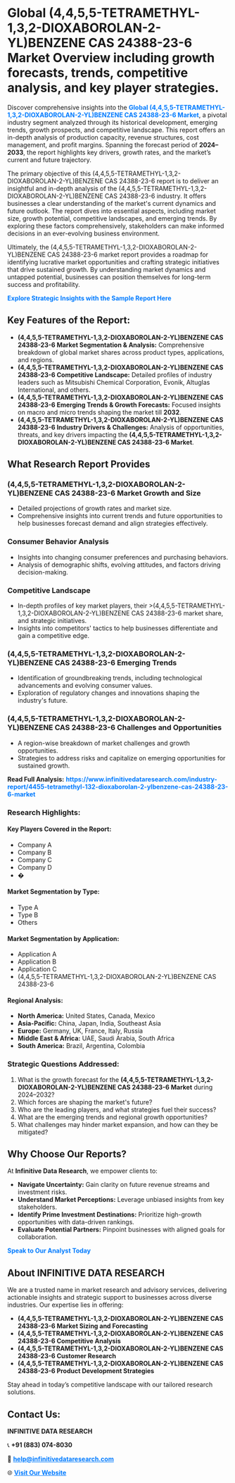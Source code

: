 <h1>Global (4,4,5,5-TETRAMETHYL-1,3,2-DIOXABOROLAN-2-YL)BENZENE CAS 24388-23-6 Market Overview including growth forecasts, trends, competitive analysis, and key player strategies.</h1>
<p>
Discover comprehensive insights into the 
<a href="https://www.infinitivedataresearch.com/industry-report/4455-tetramethyl-132-dioxaborolan-2-ylbenzene-cas-24388-23-6-market" rel="dofollow" style="color: #007BFF; text-decoration: none;"><strong>Global (4,4,5,5-TETRAMETHYL-1,3,2-DIOXABOROLAN-2-YL)BENZENE CAS 24388-23-6 Market</strong></a>, a pivotal industry segment analyzed through its historical development, emerging trends, growth prospects, and competitive landscape. This report offers an in-depth analysis of production capacity, revenue structures, cost management, and profit margins. Spanning the forecast period of <strong>2024–2033</strong>, the report highlights key drivers, growth rates, and the market’s current and future trajectory.
</p>
<p>
The primary objective of this (4,4,5,5-TETRAMETHYL-1,3,2-DIOXABOROLAN-2-YL)BENZENE CAS 24388-23-6 report is to deliver an insightful and in-depth analysis of the (4,4,5,5-TETRAMETHYL-1,3,2-DIOXABOROLAN-2-YL)BENZENE CAS 24388-23-6 industry. It offers businesses a clear understanding of the market's current dynamics and future outlook. The report dives into essential aspects, including market size, growth potential, competitive landscapes, and emerging trends. By exploring these factors comprehensively, stakeholders can make informed decisions in an ever-evolving business environment.
</p>
<p>
Ultimately, the (4,4,5,5-TETRAMETHYL-1,3,2-DIOXABOROLAN-2-YL)BENZENE CAS 24388-23-6 market report provides a roadmap for identifying lucrative market opportunities and crafting strategic initiatives that drive sustained growth. By understanding market dynamics and untapped potential, businesses can position themselves for long-term success and profitability.
</p>
<p>
<a href="https://www.infinitivedataresearch.com/request-sample/reportId=110685" style="color: #007BFF; text-decoration: none;"><strong>Explore Strategic Insights with the Sample Report Here</strong></a>
</p>

<h2>Key Features of the Report:</h2>
<ul>
<li><strong>(4,4,5,5-TETRAMETHYL-1,3,2-DIOXABOROLAN-2-YL)BENZENE CAS 24388-23-6 Market Segmentation & Analysis:</strong> Comprehensive breakdown of global market shares across product types, applications, and regions.</li>
<li><strong>(4,4,5,5-TETRAMETHYL-1,3,2-DIOXABOROLAN-2-YL)BENZENE CAS 24388-23-6 Competitive Landscape:</strong> Detailed profiles of industry leaders such as Mitsubishi Chemical Corporation, Evonik, Altuglas International, and others.</li>
<li><strong>(4,4,5,5-TETRAMETHYL-1,3,2-DIOXABOROLAN-2-YL)BENZENE CAS 24388-23-6 Emerging Trends & Growth Forecasts:</strong> Focused insights on macro and micro trends shaping the market till <strong>2032</strong>.</li>
<li><strong>(4,4,5,5-TETRAMETHYL-1,3,2-DIOXABOROLAN-2-YL)BENZENE CAS 24388-23-6 Industry Drivers & Challenges:</strong> Analysis of opportunities, threats, and key drivers impacting the <strong>(4,4,5,5-TETRAMETHYL-1,3,2-DIOXABOROLAN-2-YL)BENZENE CAS 24388-23-6 Market</strong>.</li>
</ul>

<h2>What Research Report Provides</h2>
<h3>(4,4,5,5-TETRAMETHYL-1,3,2-DIOXABOROLAN-2-YL)BENZENE CAS 24388-23-6 Market Growth and Size</h3>
<ul>
<li>Detailed projections of growth rates and market size.</li>
<li>Comprehensive insights into current trends and future opportunities to help businesses forecast demand and align strategies effectively.</li>
</ul>

<h3>Consumer Behavior Analysis</h3>
<ul>
<li>Insights into changing consumer preferences and purchasing behaviors.</li>
<li>Analysis of demographic shifts, evolving attitudes, and factors driving decision-making.</li>
</ul>

<h3>Competitive Landscape</h3>
<ul>
<li>In-depth profiles of key market players, their >(4,4,5,5-TETRAMETHYL-1,3,2-DIOXABOROLAN-2-YL)BENZENE CAS 24388-23-6 market share, and strategic initiatives.</li>
<li>Insights into competitors' tactics to help businesses differentiate and gain a competitive edge.</li>
</ul>

<h3>(4,4,5,5-TETRAMETHYL-1,3,2-DIOXABOROLAN-2-YL)BENZENE CAS 24388-23-6 Emerging Trends</h3>
<ul>
<li>Identification of groundbreaking trends, including technological advancements and evolving consumer values.</li>
<li>Exploration of regulatory changes and innovations shaping the industry's future.</li>
</ul>

<h3>(4,4,5,5-TETRAMETHYL-1,3,2-DIOXABOROLAN-2-YL)BENZENE CAS 24388-23-6 Challenges and Opportunities</h3>
<ul>
<li>A region-wise breakdown of market challenges and growth opportunities.</li>
<li>Strategies to address risks and capitalize on emerging opportunities for sustained growth.</li>
</ul>
<p><strong>Read Full Analysis:</strong> <a href="https://www.infinitivedataresearch.com/industry-report/4455-tetramethyl-132-dioxaborolan-2-ylbenzene-cas-24388-23-6-market" rel="dofollow" style="color: #007BFF; text-decoration: none;"><strong>https://www.infinitivedataresearch.com/industry-report/4455-tetramethyl-132-dioxaborolan-2-ylbenzene-cas-24388-23-6-market</strong></a></p>
<h3>Research Highlights:</h3>
<h4>Key Players Covered in the Report:</h4>
<ul><li>Company A</li><li>Company B</li><li>Company C</li><li>Company D</li><li>�</li></ul>
<h4>Market Segmentation by Type:</h4>
<ul><li>Type A</li><li>Type B</li><li>Others</li></ul>
<h4>Market Segmentation by Application:</h4>
<ul><li>Application A</li><li>Application B</li><li>Application C</li><li>(4,4,5,5-TETRAMETHYL-1,3,2-DIOXABOROLAN-2-YL)BENZENE CAS 24388-23-6</li></ul>

<h4>Regional Analysis:</h4>
<ul>
<li><strong>North America:</strong> United States, Canada, Mexico</li>
<li><strong>Asia-Pacific:</strong> China, Japan, India, Southeast Asia</li>
<li><strong>Europe:</strong> Germany, UK, France, Italy, Russia</li>
<li><strong>Middle East & Africa:</strong> UAE, Saudi Arabia, South Africa</li>
<li><strong>South America:</strong> Brazil, Argentina, Colombia</li>
</ul>

<h3>Strategic Questions Addressed:</h3>
<ol>
<li>What is the growth forecast for the <strong>(4,4,5,5-TETRAMETHYL-1,3,2-DIOXABOROLAN-2-YL)BENZENE CAS 24388-23-6 Market</strong> during 2024–2032?</li>
<li>Which forces are shaping the market's future?</li>
<li>Who are the leading players, and what strategies fuel their success?</li>
<li>What are the emerging trends and regional growth opportunities?</li>
<li>What challenges may hinder market expansion, and how can they be mitigated?</li>
</ol>

<h2>Why Choose Our Reports?</h2>
<p>At <strong>Infinitive Data Research</strong>, we empower clients to:</p>
<ul>
<li><strong>Navigate Uncertainty:</strong> Gain clarity on future revenue streams and investment risks.</li>
<li><strong>Understand Market Perceptions:</strong> Leverage unbiased insights from key stakeholders.</li>
<li><strong>Identify Prime Investment Destinations:</strong> Prioritize high-growth opportunities with data-driven rankings.</li>
<li><strong>Evaluate Potential Partners:</strong> Pinpoint businesses with aligned goals for collaboration.</li>
</ul>
<p><a href="https://www.infinitivedataresearch.com/industry-report/4455-tetramethyl-132-dioxaborolan-2-ylbenzene-cas-24388-23-6-market" rel="dofollow" style="color: #007BFF; text-decoration: none;"><strong>Speak to Our Analyst Today</strong></a></p>

<h2>About INFINITIVE DATA RESEARCH</h2>
<p>We are a trusted name in market research and advisory services, delivering actionable insights and strategic support to businesses across diverse industries. Our expertise lies in offering:</p>
<ul>
<li><strong>(4,4,5,5-TETRAMETHYL-1,3,2-DIOXABOROLAN-2-YL)BENZENE CAS 24388-23-6 Market Sizing and Forecasting</strong></li>
<li><strong>(4,4,5,5-TETRAMETHYL-1,3,2-DIOXABOROLAN-2-YL)BENZENE CAS 24388-23-6 Competitive Analysis</strong></li>
<li><strong>(4,4,5,5-TETRAMETHYL-1,3,2-DIOXABOROLAN-2-YL)BENZENE CAS 24388-23-6 Customer Research</strong></li>
<li><strong>(4,4,5,5-TETRAMETHYL-1,3,2-DIOXABOROLAN-2-YL)BENZENE CAS 24388-23-6 Product Development Strategies</strong></li>
</ul>
<p>Stay ahead in today’s competitive landscape with our tailored research solutions.</p>

<h2>Contact Us:</h2>
<p><strong>INFINITIVE DATA RESEARCH</strong></p>
<p>📞 <strong>+91 (883) 074-8030</strong></p>
<p>📧 <strong><a href="mailto:help@infinitivedataresearch.com" style="color: #007BFF;">help@infinitivedataresearch.com</a></strong></p>
<p>🌐 <strong><a href="https://www.infinitivedataresearch.com" rel="dofollow" style="color: #007BFF;">Visit Our Website</a></strong></p>